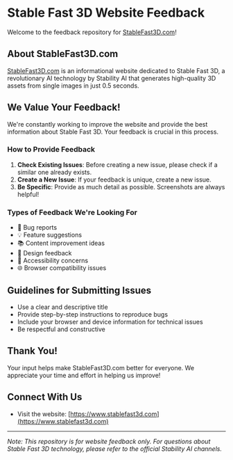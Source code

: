 # Stable Fast 3D Website Feedback

Welcome to the feedback repository for [StableFast3D.com](https://www.stablefast3d.com)!

## About StableFast3D.com

[StableFast3D.com](https://www.stablefast3d.com) is an informational website dedicated to Stable Fast 3D, a revolutionary AI technology by Stability AI that generates high-quality 3D assets from single images in just 0.5 seconds.

## We Value Your Feedback!

We're constantly working to improve the website and provide the best information about Stable Fast 3D. Your feedback is crucial in this process.

### How to Provide Feedback

1. **Check Existing Issues**: Before creating a new issue, please check if a similar one already exists.
2. **Create a New Issue**: If your feedback is unique, create a new issue.
3. **Be Specific**: Provide as much detail as possible. Screenshots are always helpful!

### Types of Feedback We're Looking For

- 🐛 Bug reports
- 💡 Feature suggestions
- 📚 Content improvement ideas
- 🎨 Design feedback
- 🔧 Accessibility concerns
- 🌐 Browser compatibility issues

## Guidelines for Submitting Issues

- Use a clear and descriptive title
- Provide step-by-step instructions to reproduce bugs
- Include your browser and device information for technical issues
- Be respectful and constructive

## Thank You!

Your input helps make StableFast3D.com better for everyone. We appreciate your time and effort in helping us improve!

## Connect With Us

- Visit the website: [https://www.stablefast3d.com](https://www.stablefast3d.com)

---

*Note: This repository is for website feedback only. For questions about Stable Fast 3D technology, please refer to the official Stability AI channels.*
